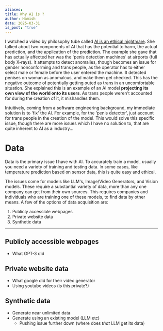 ```yaml
---
aliases: 
title: Why AI is ?
author: Hamish
date: 2025-03-31
is_post: "true"
---
```

I watched a video by philosophy tube called [AI is an ethical nightmare](https://www.youtube.com/watch?v=AaU6tI2pb3M). She talked about two components of AI that has the potential to harm, the actual prediction, and the application of the prediction. The example she gave that has actually affected her was the 'penis detection machines' at airports (full body X-rays). It attempts to detect anomalies, though becomes an issue for gender nonconforming and trans people, as the operator has to either select male or female before the user entered the machine. It detected penises on woman as anomalous, and make them get checked. This has the negative outcome of potentially getting outed as trans in an uncomfortable situation. She explained this is an example of an AI model **projecting its own view of the world onto its users**. As trans people weren't accounted for during the creation of it, it mishandles them.

Intuitively, coming from a software engineering background, my immediate solution is to 'fix' the AI. For example, for the 'penis detector', just account for trans people in the creation of the model. This would solve this specific issue, though there are more issues which I have no solution to, that are quite inherent to AI as a industry...

# Data 

Data is the primary issue I have with AI. To accurately train a model, usually you need a variety of training and testing data. In some cases, like temperature prediction based on sensor data, this is quite easy and ethical.

The issues come for models like LLM's, Image/Video Generators, and Vision models. These require a substantial variety of data, more than any one company can get from their own sources. This requires companies and individuals who are training one of these models, to find data by other means. A few of the options of data acquisition are:

1. Publicly accessible webpages
2. Private website data
3. Synthetic data

***
## Publicly accessible webpages

- What GPT-3 did

## Private website data

- What google did for their video generator 
- Using youtube videos (is this private?)


## Synthetic data

- Generate near unlimited data
- Generate using an existing model (LLM etc)
	- Pushing issue further down (where does *that* LLM get its data)




